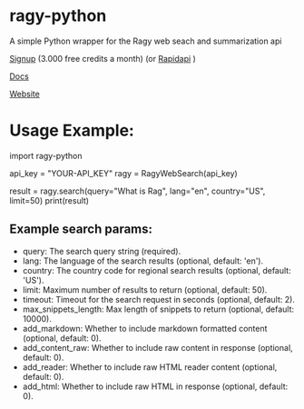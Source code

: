 # ragy-python
 A simple Python wrapper for the Ragy web seach and summarization api
 
 [Signup](https://www.ragy.ai/signup) (3.000 free credits a month) (or [Rapidapi](https://rapidapi.com/pschinkel80/api/ragy-search) )
 
 [Docs](https://www.ragy.ai/docs)
 
 [Website](https://www.ragy.ai/)

# Usage Example:
import ragy-python

api_key = "YOUR-API_KEY"
ragy = RagyWebSearch(api_key)

result = ragy.search(query="What is Rag", lang="en", country="US", limit=50)
print(result)

## Example search params:
* query: The search query string (required).
* lang: The language of the search results (optional, default: 'en').
* country: The country code for regional search results (optional, default: 'US').
* limit: Maximum number of results to return (optional, default: 50).
* timeout: Timeout for the search request in seconds (optional, default: 2).
* max_snippets_length: Max length of snippets to return (optional, default: 10000).
* add_markdown: Whether to include markdown formatted content (optional, default: 0).
* add_content_raw: Whether to include raw content in response (optional, default: 0).
* add_reader: Whether to include raw HTML reader content (optional, default: 0).
* add_html: Whether to include raw HTML in response (optional, default: 0).

